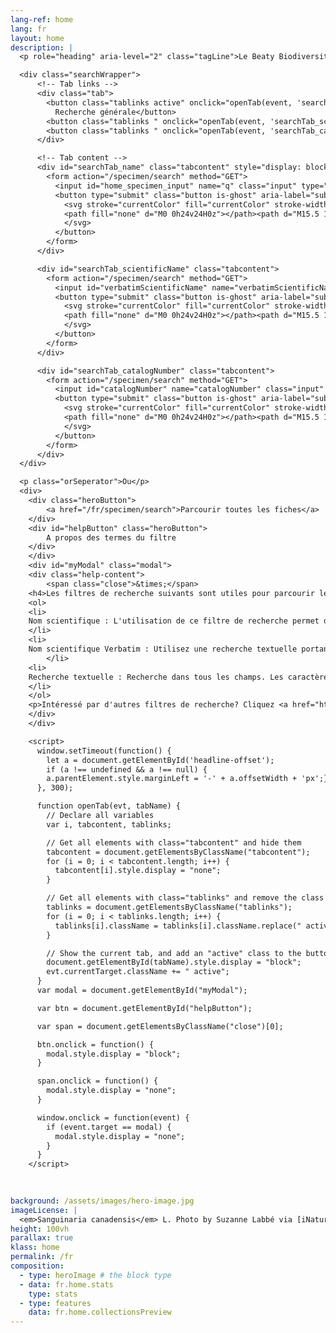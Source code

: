 ```yaml
---
lang-ref: home
lang: fr 
layout: home
description: |
  <p role="heading" aria-level="2" class="tagLine">Le Beaty Biodiversity Museum est le musée d'histoire naturelle de Vancouver. Vous pouvez actuellement consulter six collections num numériques comptant un total de <span role="heading" aria-level="2" data-ajax-url="https://api.gbif.org/v1/occurrence/search?datasetKey=07fd0d79-4883-435f-bba1-58fef110cd13&datasetKey=90302970-1bc6-4865-be76-9aef1dd707f9&datasetKey=9c45867f-f77d-42f3-9751-ae16bb7c9bc8&datasetKey=4edd9396-59df-4b01-9e29-dc21a59f9963&datasetKey=628abbe5-dc8d-41e9-a0c7-f05efe282649&datasetKey=ca1bcd7e-7387-42f9-81ba-1470db55e3e8&datasetKey=ba0c046d-52bb-4262-a495-652988c9f3f7&datasetKey=3ad882bb-cd21-4201-8b83-3684bfc6d830&datasetKey=df9c8b86-9d36-4e29-91b3-4274dff053e5&datasetKey=4caf2040-83ad-4fa7-ba13-005bced721eb&datasetKey=86e3e77d-8fc7-432f-8835-efe87f7248b3&datasetKey=6045cef2-ae1b-486f-a321-6466f3130c10&limit=0">701,768</span> objets mettant en valeur la biodiversité à travers le monde.

  <div class="searchWrapper">
      <!-- Tab links -->
      <div class="tab">
        <button class="tablinks active" onclick="openTab(event, 'searchTab_name')">
          Recherche générale</button>
        <button class="tablinks " onclick="openTab(event, 'searchTab_scientificName')">Recherche par nom scientifique</button>
        <button class="tablinks " onclick="openTab(event, 'searchTab_catalogNumber')">Recherche par numéro de catalogue</button>
      </div>

      <!-- Tab content -->
      <div id="searchTab_name" class="tabcontent" style="display: block;">
        <form action="/specimen/search" method="GET">
          <input id="home_specimen_input" name="q" class="input" type="text" placeholder="Essayez Vancouver" style="width: 100%;">
          <button type="submit" class="button is-ghost" aria-label="submit the search query">
            <svg stroke="currentColor" fill="currentColor" stroke-width="0" viewBox="0 0 24 24" height="1em" width="1em" xmlns="http://www.w3.org/2000/svg">
            <path fill="none" d="M0 0h24v24H0z"></path><path d="M15.5 14h-.79l-.28-.27A6.471 6.471 0 0016 9.5 6.5 6.5 0 109.5 16c1.61 0 3.09-.59 4.23-1.57l.27.28v.79l5 4.99L20.49 19l-4.99-5zm-6 0C7.01 14 5 11.99 5 9.5S7.01 5 9.5 5 14 7.01 14 9.5 11.99 14 9.5 14z"></path>
            </svg>
          </button>
        </form>
      </div>

      <div id="searchTab_scientificName" class="tabcontent">
        <form action="/specimen/search" method="GET">
          <input id="verbatimScientificName" name="verbatimScientificName" class="input" type="text" placeholder="Doit être Genus + species" style="width: 100%;">
          <button type="submit" class="button is-ghost" aria-label="submit the search query">
            <svg stroke="currentColor" fill="currentColor" stroke-width="0" viewBox="0 0 24 24" height="1em" width="1em" xmlns="http://www.w3.org/2000/svg">
            <path fill="none" d="M0 0h24v24H0z"></path><path d="M15.5 14h-.79l-.28-.27A6.471 6.471 0 0016 9.5 6.5 6.5 0 109.5 16c1.61 0 3.09-.59 4.23-1.57l.27.28v.79l5 4.99L20.49 19l-4.99-5zm-6 0C7.01 14 5 11.99 5 9.5S7.01 5 9.5 5 14 7.01 14 9.5 11.99 14 9.5 14z"></path>
            </svg>
          </button>
        </form>
      </div>

      <div id="searchTab_catalogNumber" class="tabcontent">
        <form action="/specimen/search" method="GET">
          <input id="catalogNumber" name="catalogNumber" class="input" type="text" placeholder="Essayer M000001 or V000001" style="width: 100%;">
          <button type="submit" class="button is-ghost" aria-label="submit the search query" >
            <svg stroke="currentColor" fill="currentColor" stroke-width="0" viewBox="0 0 24 24" height="1em" width="1em" xmlns="http://www.w3.org/2000/svg">
            <path fill="none" d="M0 0h24v24H0z"></path><path d="M15.5 14h-.79l-.28-.27A6.471 6.471 0 0016 9.5 6.5 6.5 0 109.5 16c1.61 0 3.09-.59 4.23-1.57l.27.28v.79l5 4.99L20.49 19l-4.99-5zm-6 0C7.01 14 5 11.99 5 9.5S7.01 5 9.5 5 14 7.01 14 9.5 11.99 14 9.5 14z"></path>
            </svg>
          </button>
        </form>
      </div>
  </div>

  <p class="orSeperator">Ou</p>
  <div>
    <div class="heroButton">
        <a href="/fr/specimen/search">Parcourir toutes les fiches</a>
    </div>
    <div id="helpButton" class="heroButton">
        A propos des termes du filtre
    </div>
    </div>
    <div id="myModal" class="modal">
    <div class="help-content">
        <span class="close">&times;</span>
    <h4>Les filtres de recherche suivants sont utiles pour parcourir les enregistrements dans la vue en tableau</h4>
    <ol>
    <li>
    Nom scientifique : L'utilisation de ce filtre de recherche permet de faire apparaître des suggestions au fur et à mesure de la saisie. Notez que les suggestions concernent l'ensemble de l'arbre de vie, et pas seulement l'ensemble de données dans lequel vous effectuez votre recherche.
    </li>
    <li>
    Nom scientifique Verbatim : Utilisez une recherche textuelle portant spécifiquement sur le nom scientifique. Aucune suggestion n'apparaîtra et vous pouvez utiliser les caractères génériques * et ?. 
        </li>
    <li>
    Recherche textuelle : Recherche dans tous les champs. Les caractères génériques <i>ne sont pas pris en charge</i>. Les mots sont recherchés indépendamment les uns des autres. Ainsi, Bob Smith renverra tous les enregistrements contenant Bob ou Smith. Ce filtre s'appliquant à tous les champs, les résultats peuvent être plus larges que prévu.
    </li>
    </ol>
    <p>Intéressé par d'autres filtres de recherche? Cliquez <a href="https://beatybiodiversitymuseum.github.io/data-documentation/reference/filter-terms">ici</a> pour obtenir une liste complète de toutes les options de filtrage et de leur fonction.</p>
    </div>
    </div>

    <script>
      window.setTimeout(function() {
        let a = document.getElementById('headline-offset');
        if (a !== undefined && a !== null) {
        a.parentElement.style.marginLeft = '-' + a.offsetWidth + 'px';}
      }, 300);

      function openTab(evt, tabName) {
        // Declare all variables
        var i, tabcontent, tablinks;

        // Get all elements with class="tabcontent" and hide them
        tabcontent = document.getElementsByClassName("tabcontent");
        for (i = 0; i < tabcontent.length; i++) {
          tabcontent[i].style.display = "none";
        }

        // Get all elements with class="tablinks" and remove the class "active"
        tablinks = document.getElementsByClassName("tablinks");
        for (i = 0; i < tablinks.length; i++) {
          tablinks[i].className = tablinks[i].className.replace(" active", "");
        }

        // Show the current tab, and add an "active" class to the button that opened the tab
        document.getElementById(tabName).style.display = "block";
        evt.currentTarget.className += " active";
      }
      var modal = document.getElementById("myModal");

      var btn = document.getElementById("helpButton");

      var span = document.getElementsByClassName("close")[0];

      btn.onclick = function() {
        modal.style.display = "block";
      }

      span.onclick = function() {
        modal.style.display = "none";
      }

      window.onclick = function(event) {
        if (event.target == modal) {
          modal.style.display = "none";
        }
      }
    </script>

        
    
background: /assets/images/hero-image.jpg
imageLicense: |
  <em>Sanguinaria canadensis</em> L. Photo by Suzanne Labbé via [iNaturalist](https://www.gbif.org/occurrence/3764124042)
height: 100vh
parallax: true
klass: home
permalink: /fr
composition:
  - type: heroImage # the block type
  - data: fr.home.stats
    type: stats
  - type: features
    data: fr.home.collectionsPreview
---
```



